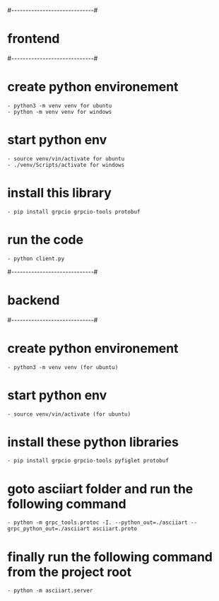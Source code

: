 #-----------------------------#
#          frontend           #
#-----------------------------#
# create python environement
	- python3 -m venv venv for ubuntu
	- python -m venv venv for windows
# start python env
	- source venv/vin/activate for ubuntu
	- ./venv/Scripts/activate for windows

# install this library
	- pip install grpcio grpcio-tools protobuf

# run the code
	- python client.py



#-----------------------------#
#          backend            #
#-----------------------------#
# create python environement
	- python3 -m venv venv (for ubuntu)

# start python env
	- source venv/vin/activate (for ubuntu)
	
# install these python libraries
	- pip install grpcio grpcio-tools pyfiglet protobuf

# goto asciiart folder and run the following command
	- python -m grpc_tools.protoc -I. --python_out=./asciiart --grpc_python_out=./asciiart asciiart.proto

# finally run the following command from the project root
	- python -m asciiart.server

